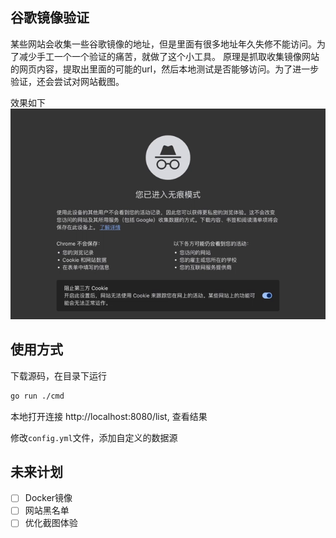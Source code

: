 谷歌镜像验证
---

某些网站会收集一些谷歌镜像的地址，但是里面有很多地址年久失修不能访问。为了减少手工一个一个验证的痛苦，就做了这个小工具。
原理是抓取收集镜像网站的网页内容，提取出里面的可能的url，然后本地测试是否能够访问。为了进一步验证，还会尝试对网站截图。

效果如下
![demo](/resource/img/demo.webp)



## 使用方式
下载源码，在目录下运行
```sh
go run ./cmd
```

本地打开连接 http://localhost:8080/list, 查看结果

修改`config.yml`文件，添加自定义的数据源


## 未来计划
 
- [ ] Docker镜像
- [ ] 网站黑名单
- [ ] 优化截图体验
